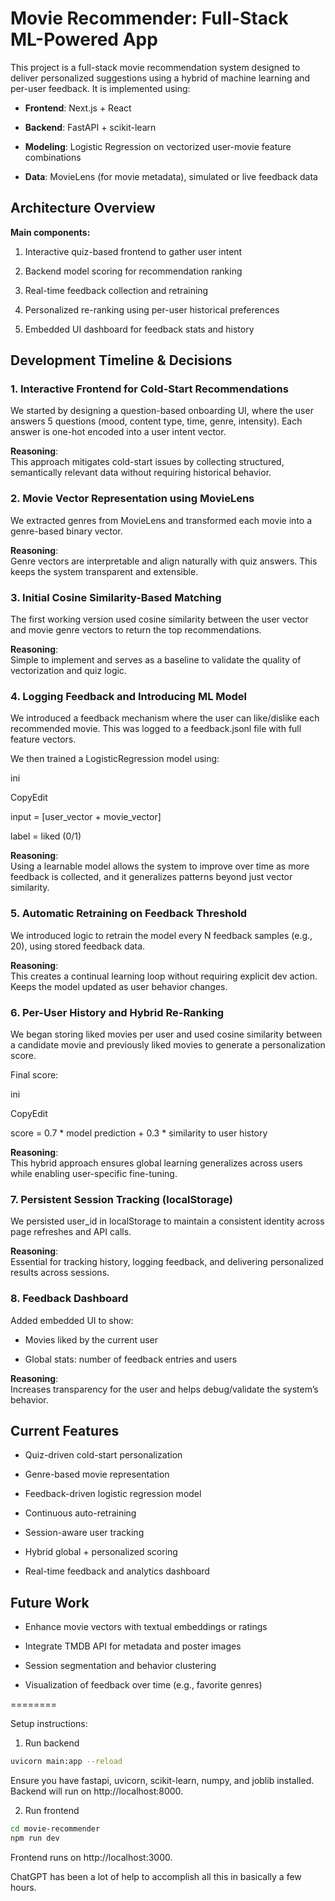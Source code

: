 # **Movie Recommender: Full-Stack ML-Powered App**

This project is a full-stack movie recommendation system designed to deliver personalized suggestions using a hybrid of machine learning and per-user feedback. It is implemented using:

- **Frontend**: Next.js + React  

- **Backend**: FastAPI + scikit-learn  

- **Modeling**: Logistic Regression on vectorized user-movie feature combinations  

- **Data**: MovieLens (for movie metadata), simulated or live feedback data  

## **Architecture Overview**

**Main components:**

1. Interactive quiz-based frontend to gather user intent  

2. Backend model scoring for recommendation ranking  

3. Real-time feedback collection and retraining  

4. Personalized re-ranking using per-user historical preferences  

5. Embedded UI dashboard for feedback stats and history  

## **Development Timeline & Decisions**

### **1\. Interactive Frontend for Cold-Start Recommendations**

We started by designing a question-based onboarding UI, where the user answers 5 questions (mood, content type, time, genre, intensity). Each answer is one-hot encoded into a user intent vector.

**Reasoning**:  
This approach mitigates cold-start issues by collecting structured, semantically relevant data without requiring historical behavior.

### **2\. Movie Vector Representation using MovieLens**

We extracted genres from MovieLens and transformed each movie into a genre-based binary vector.

**Reasoning**:  
Genre vectors are interpretable and align naturally with quiz answers. This keeps the system transparent and extensible.

### **3\. Initial Cosine Similarity-Based Matching**

The first working version used cosine similarity between the user vector and movie genre vectors to return the top recommendations.

**Reasoning**:  
Simple to implement and serves as a baseline to validate the quality of vectorization and quiz logic.

### **4\. Logging Feedback and Introducing ML Model**

We introduced a feedback mechanism where the user can like/dislike each recommended movie. This was logged to a feedback.jsonl file with full feature vectors.

We then trained a LogisticRegression model using:

ini

CopyEdit

input = \[user_vector + movie_vector\]

label = liked (0/1)

**Reasoning**:  
Using a learnable model allows the system to improve over time as more feedback is collected, and it generalizes patterns beyond just vector similarity.

### **5\. Automatic Retraining on Feedback Threshold**

We introduced logic to retrain the model every N feedback samples (e.g., 20), using stored feedback data.

**Reasoning**:  
This creates a continual learning loop without requiring explicit dev action. Keeps the model updated as user behavior changes.

### **6\. Per-User History and Hybrid Re-Ranking**

We began storing liked movies per user and used cosine similarity between a candidate movie and previously liked movies to generate a personalization score.

Final score:

ini

CopyEdit

score = 0.7 \* model prediction + 0.3 \* similarity to user history

**Reasoning**:  
This hybrid approach ensures global learning generalizes across users while enabling user-specific fine-tuning.

### **7\. Persistent Session Tracking (localStorage)**

We persisted user_id in localStorage to maintain a consistent identity across page refreshes and API calls.

**Reasoning**:  
Essential for tracking history, logging feedback, and delivering personalized results across sessions.

### **8\. Feedback Dashboard**

Added embedded UI to show:

- Movies liked by the current user  

- Global stats: number of feedback entries and users  

**Reasoning**:  
Increases transparency for the user and helps debug/validate the system’s behavior.

## **Current Features**

- Quiz-driven cold-start personalization  

- Genre-based movie representation  

- Feedback-driven logistic regression model  

- Continuous auto-retraining  

- Session-aware user tracking  

- Hybrid global + personalized scoring  

- Real-time feedback and analytics dashboard  

## **Future Work**

- Enhance movie vectors with textual embeddings or ratings  

- Integrate TMDB API for metadata and poster images  

- Session segmentation and behavior clustering  

- Visualization of feedback over time (e.g., favorite genres)

========

Setup instructions:

1. Run backend

```bash
uvicorn main:app --reload
```
Ensure you have fastapi, uvicorn, scikit-learn, numpy, and joblib installed.
Backend will run on http://localhost:8000.

2. Run frontend

```bash
cd movie-recommender
npm run dev
```

Frontend runs on http://localhost:3000.


ChatGPT has been a lot of help to accomplish all this in basically a few hours.